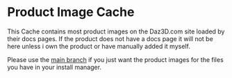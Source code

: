 # Product Image Cache
This Cache contains most product images on the Daz3D.com site loaded by their docs pages.
If the product does not have a docs page it will not be here unless i own the product or have manually added it myself.

Please use the [main branch](https://github.com/CuddleBear92/Daz3D-Install-Manager-Tools/tree/main) if you just want the product images for the files you have in your install manager.
